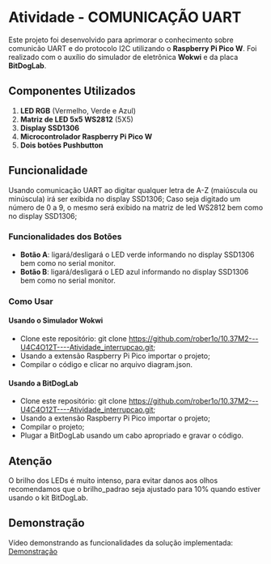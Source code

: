 # Atividade - COMUNICAÇÃO UART

Este projeto foi desenvolvido para aprimorar o conhecimento sobre comunicão UART e do protocolo I2C utilizando o **Raspberry Pi Pico W**. Foi realizado com o auxílio do simulador de eletrônica **Wokwi** e da placa **BitDogLab**.

## Componentes Utilizados

1. **LED RGB** (Vermelho, Verde e Azul)
2. **Matriz de LED 5x5 WS2812** (5X5)
3. **Display SSD1306**
4. **Microcontrolador Raspberry Pi Pico W**
5. **Dois botões Pushbutton**

## Funcionalidade

Usando comunicação UART ao digitar qualquer letra de A-Z (maiúscula ou minúscula) irá ser exibida no display SSD1306;
Caso seja digitado um número de 0 a 9, o mesmo será exibido na matriz de led WS2812 bem como no display SSD1306;

### Funcionalidades dos Botões

- **Botão A**: ligará/desligará o LED verde informando no display SSD1306 bem como no serial monitor.
- **Botão B**: ligará/desligará o LED azul informando no display SSD1306 bem como no serial monitor.

### Como Usar

#### Usando o Simulador Wokwi

- Clone este repositório: git clone https://github.com/rober1o/10.37M2---U4C4O12T----Atividade_interrupcao.git;
- Usando a extensão Raspberry Pi Pico importar o projeto;
- Compilar o código e clicar no arquivo diagram.json.

#### Usando a BitDogLab

- Clone este repositório: git clone https://github.com/rober1o/10.37M2---U4C4O12T----Atividade_interrupcao.git;
- Usando a extensão Raspberry Pi Pico importar o projeto;
- Compilar o projeto;
- Plugar a BitDogLab usando um cabo apropriado e gravar o código.

## Atenção

O brilho dos LEDs é muito intenso, para evitar danos aos olhos recomendamos que o brilho_padrao seja ajustado para 10% quando estiver usando o kit BitDogLab.

## Demonstração

<!-- TODO: adicionar link do vídeo -->
Vídeo demonstrando as funcionalidades da solução implementada: [Demonstração](https://youtu.be/j9AB2I5si5c)
